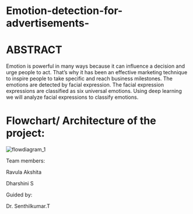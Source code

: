 # Emotion-detection-for-advertisements-

# ABSTRACT  

Emotion is powerful in many ways because it can influence a decision and urge people to act. That’s why it has been an effective marketing technique to inspire people to take specific and reach business milestones. The emotions are detected by facial expression. The facial expression expressions are classified as six universal emotions. Using deep learning we will analyze facial expressions to classify emotions.

# Flowchart/ Architecture of the project:

![flowdiagram_1](https://user-images.githubusercontent.com/102461372/163097645-aec1927b-c78a-49f6-b075-ad2ea2d550a1.jpg)


Team members:


Ravula Akshita 

Dharshini S

Guided by:

Dr. Senthilkumar.T
